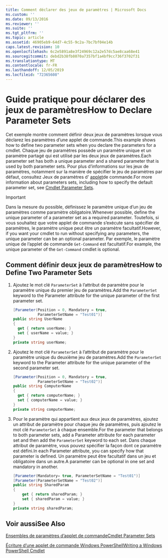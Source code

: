 ```yaml
---
title: Comment déclarer des jeux de paramètres | Microsoft Docs
ms.custom: ''
ms.date: 09/13/2016
ms.reviewer: ''
ms.suite: ''
ms.tgt_pltfrm: ''
ms.topic: article
ms.assetid: 46905eb9-64d7-4c55-9c2a-7bc7bf04e14b
caps.latest.revision: 10
ms.openlocfilehash: 6c2e5891a8e3f24969c12a2e57dc5ae8caa68e41
ms.sourcegitcommit: debd2b38fb8070a7357bf1a4bf9cc736f3702f31
ms.translationtype: MT
ms.contentlocale: fr-FR
ms.lasthandoff: 12/05/2019
ms.locfileid: "72365608"
---
```

# <a name="how-to-declare-parameter-sets"></a><span data-ttu-id="c2c3e-102">Guide pratique pour déclarer des jeux de paramètres</span><span class="sxs-lookup"><span data-stu-id="c2c3e-102">How to Declare Parameter Sets</span></span>

<span data-ttu-id="c2c3e-103">Cet exemple montre comment définir deux jeux de paramètres lorsque vous déclarez les paramètres d’une applet de commande.</span><span class="sxs-lookup"><span data-stu-id="c2c3e-103">This example shows how to define two parameter sets when you declare the parameters for a cmdlet.</span></span> <span data-ttu-id="c2c3e-104">Chaque jeu de paramètres possède un paramètre unique et un paramètre partagé qui est utilisé par les deux jeux de paramètres.</span><span class="sxs-lookup"><span data-stu-id="c2c3e-104">Each parameter set has both a unique parameter and a shared parameter that is used by both parameter sets.</span></span> <span data-ttu-id="c2c3e-105">Pour plus d’informations sur les jeux de paramètres, notamment sur la manière de spécifier le jeu de paramètres par défaut, consultez Jeux de paramètres d' [applet](./cmdlet-parameter-sets.md)de commande.</span><span class="sxs-lookup"><span data-stu-id="c2c3e-105">For more information about parameters sets, including how to specify the default parameter set, see [Cmdlet Parameter Sets](./cmdlet-parameter-sets.md).</span></span>

> [!IMPORTANT]
> <span data-ttu-id="c2c3e-106">Dans la mesure du possible, définissez le paramètre unique d’un jeu de paramètres comme paramètre obligatoire.</span><span class="sxs-lookup"><span data-stu-id="c2c3e-106">Whenever possible, define the unique parameter of a parameter set as a required parameter.</span></span> <span data-ttu-id="c2c3e-107">Toutefois, si vous souhaitez que votre applet de commande s’exécute sans spécifier de paramètres, le paramètre unique peut être un paramètre facultatif.</span><span class="sxs-lookup"><span data-stu-id="c2c3e-107">However, if you want your cmdlet to run without specifying any parameters, the unique parameter can be an optional parameter.</span></span> <span data-ttu-id="c2c3e-108">Par exemple, le paramètre unique de l’applet de commande `Get-Command` est facultatif.</span><span class="sxs-lookup"><span data-stu-id="c2c3e-108">For example, the unique parameter of the `Get-Command` cmdlet is optional.</span></span>

## <a name="how-to-define-two-parameter-sets"></a><span data-ttu-id="c2c3e-109">Comment définir deux jeux de paramètres</span><span class="sxs-lookup"><span data-stu-id="c2c3e-109">How to Define Two Parameter Sets</span></span>

1. <span data-ttu-id="c2c3e-110">Ajoutez le mot clé `ParameterSet` à l’attribut de paramètre pour le paramètre unique du premier jeu de paramètres.</span><span class="sxs-lookup"><span data-stu-id="c2c3e-110">Add the `ParameterSet` keyword to the Parameter attribute for the unique parameter of the first parameter set.</span></span>

   ```csharp
   [Parameter(Position = 0, Mandatory = true,
              ParameterSetName = "Test01")]
   public string UserName
   {
     get { return userName; }
     set { userName = value; }
   }
   private string userName;
   ```

2. <span data-ttu-id="c2c3e-111">Ajoutez le mot clé `ParameterSet` à l’attribut de paramètre pour le paramètre unique du deuxième jeu de paramètres.</span><span class="sxs-lookup"><span data-stu-id="c2c3e-111">Add the `ParameterSet` keyword to the Parameter attribute for the unique parameter of the second parameter set.</span></span>

   ```csharp
   [Parameter(Position = 0, Mandatory = true,
              ParameterSetName = "Test02")]
   public string ComputerName
   {
     get { return computerName; }
     set { computerName = value; }
   }
   private string computerName;
   ```

3. <span data-ttu-id="c2c3e-112">Pour le paramètre qui appartient aux deux jeux de paramètres, ajoutez un attribut de paramètre pour chaque jeu de paramètres, puis ajoutez le mot clé `ParameterSet` à chaque ensemble.</span><span class="sxs-lookup"><span data-stu-id="c2c3e-112">For the parameter that belongs to both parameter sets, add a Parameter attribute for each parameter set and then add the `ParameterSet` keyword to each set.</span></span> <span data-ttu-id="c2c3e-113">Dans chaque attribut de paramètre, vous pouvez spécifier la façon dont ce paramètre est défini.</span><span class="sxs-lookup"><span data-stu-id="c2c3e-113">In each Parameter attribute, you can specify how that parameter is defined.</span></span> <span data-ttu-id="c2c3e-114">Un paramètre peut être facultatif dans un jeu et obligatoire dans un autre.</span><span class="sxs-lookup"><span data-stu-id="c2c3e-114">A parameter can be optional in one set and mandatory in another.</span></span>

   ```csharp
   [Parameter(Mandatory= true, ParameterSetName = "Test01")]
   [Parameter(ParameterSetName = "Test02")]
   public string SharedParam
   {
       get { return sharedParam; }
       set { sharedParam = value; }
   }
   private string sharedParam;
   ```

## <a name="see-also"></a><span data-ttu-id="c2c3e-115">Voir aussi</span><span class="sxs-lookup"><span data-stu-id="c2c3e-115">See Also</span></span>

[<span data-ttu-id="c2c3e-116">Ensembles de paramètres d’applet de commande</span><span class="sxs-lookup"><span data-stu-id="c2c3e-116">Cmdlet Parameter Sets</span></span>](./cmdlet-parameter-sets.md)

[<span data-ttu-id="c2c3e-117">Écriture d’une applet de commande Windows PowerShell</span><span class="sxs-lookup"><span data-stu-id="c2c3e-117">Writing a Windows PowerShell Cmdlet</span></span>](./writing-a-windows-powershell-cmdlet.md)
